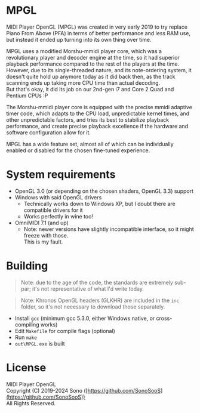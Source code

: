 # MPGL

MIDI Player OpenGL (MPGL) was created in very early 2019 to try replace Piano From Above (PFA) in terms of better performance and less RAM use,
but instead it ended up turning into its own thing over time.

MPGL uses a modified Morshu-mmidi player core, which was a revolutionary player and decoder engine at the time, so it had superior playback performance compared to the rest of the players at the time.  
However, due to its single-threaded nature, and its note-ordering system, it doesn't quite hold up anymore today as it did back then, as the track scanning ends up taking more CPU time than actual decoding.  
But that's okay, it did its job on our 2nd-gen i7 and Core 2 Quad and Pentium CPUs :P

The Morshu-mmidi player core is equipped with the precise mmidi adaptive timer code, which adapts to the CPU load, unpredictable kernel times, and other unpredictable factors, and tries its best to stabilize playback performance, and create precise playback excellence if the hardware and software configuration allow for it.

MPGL has a wide feature set, almost all of which can be individually enabled or disabled for the chosen fine-tuned experience.

# System requirements
- OpenGL 3.0 (or depending on the chosen shaders, OpenGL 3.3) support
- Windows with said OpenGL drivers
  - Technically works down to Windows XP, but I doubt there are compatible drivers for it
  - Works perfectly in wine too!
- OmniMIDI 7.1 (and up)
  - Note: newer versions have slightly incompatible interface, so it might freeze with those.  
    This is my fault.

# Building

> Note: due to the age of the code, the standards are extremely sub-par; it's not representative of what I'd write today.

> Note: Khronos OpenGL headers (GLKHR) are included in the `inc` folder, so it's not necessary to download those separately.

- Install `gcc` (minimum gcc 5.3.0, either Windows native, or cross-compiling works)
- Edit `Makefile` for compile flags (optional)
- Run `make`
- `out\MPGL.exe` is built


# License
MIDI Player OpenGL  
Copyright (C) 2019-2024 Sono  ([https://github.com/SonoSooS](https://github.com/SonoSooS))  
All Rights Reserved.  
